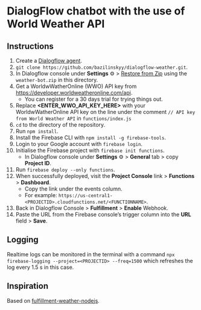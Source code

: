 # DialogFlow chatbot with the use of World Weather API
## Instructions
1. Create a [Dialogflow agent](https://console.dialogflow.com).
2. `git clone https://github.com/bazilinskyy/dialogflow-weather.git`.
3. In Dialogflow console under **Settings** ⚙ > [Restore from Zip](https://dialogflow.com/docs/agents#export_and_import) using the `weather-bot.zip` in this directory.
4. Get a WorldwWatherOnline (WWO) API key from https://developer.worldweatheronline.com/api.
    + You can register for a 30 days trial for trying things out.
5. Replace **<ENTER_WWO_API_KEY_HERE>** with your WorldwWatherOnline API key on the line under the comment `// API key from World Weather API` in `functions/index.js`
6. `cd` to the directory of the repository.
7. Run `npm install`.
8. Install the Firebase CLI with `npm install -g firebase-tools`.
9. Login to your Google account with `firebase login`.
10. Initialise the Firebase project with `firebase init functions`.
      + In Dialogflow console under **Settings** ⚙ > **General** tab > copy **Project ID**.
11. Run `firebase deploy --only functions`.
12. When successfully deployed, visit the **Project Console** link > **Functions** > **Dashboard**.
      + Copy the link under the events column.
      + For example: `https://us-central1-<PROJECTID>.cloudfunctions.net/<FUNCTIONNAME>`.
13. Back in Dialogflow Console > **Fulfillment** > **Enable** Webhook.
14. Paste the URL from the Firebase console’s trigger column into the **URL** field > **Save**.

## Logging
Realtime logs can be monitored in the terminal with a command `npx firebase-logging --project=<PROJECTID> --freq=1500` which refreshes the log every 1.5 s in this case.

## Inspiration
Based on [fulfillment-weather-nodejs](https://github.com/dialogflow/fulfillment-weather-nodejs).